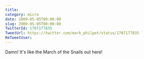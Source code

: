 ```yaml
---
title: 
category: micro
date: 2009-05-05T00:00:00
slug: 2009-05-05T00:00:00
TwitterId: 1707177835
TweetUrl: https://twitter.com/mark_philpot/status/1707177835
ReTweetUser: 
---
```


Damn! It's like the March of the Snails out here!